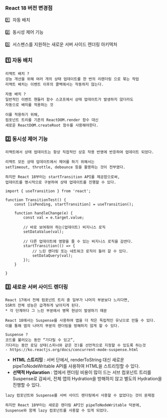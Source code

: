 ### React 18 버전 변경점

1️⃣  자동 배치

2️⃣  동시성 제어 기능

3️⃣  서스펜스를 지원하는 새로운 서버 사이드 렌더링 아키텍처

### 1️⃣ 자동 배치

```
리액트 배치 ?
성능 개선을 위해 여러 개의 상태 업데이트를 한 번의 리렌더링 으로 묶는 작업
리액트 배치는 이벤트 이후의 콜백에서는 작동하지 않는다.

자동 배치 ?
일반적인 이벤트 핸들러 함수 스코프에서 상태 업데이트가 발생하지 않더라도
자동으로 배치를 적용하는 것

이를 적용하기 위해,
컴포넌트 트리를 기존의 ReactDOM.render 함수 대신
새로운 ReactDOM.createRoot 함수를 사용해야한다.
```

### 2️⃣ 동시성 제어 기능

```
리액트에서 상태 업데이트는 항상 직접적인 상호 작용 반영에 반응하여 업데이트 되었다.

리액트 모든 상태 업데이트에서 제어를 하기 위해서는
setTimeout, throttle, debounce 등을 활용하는 것이 전부였다.

하지만 React 18부터는 startTransition API를 제공함으로써,
업데이트를 명시적으로 구분하여 상태 업데이트를 진행할 수 있다.
```

```
import { useTransition } from 'react';

function TransitionTest() {
    const [isPending, startTransition] = useTransition();

    function handleChange(e) {
        const val = e.target.value;

        // 바로 보여줘야 하는(업데이트) 비지니스 로직
        setDataValue(val);

        // 다른 업데이트에 영향을 줄 수 있는 비지니스 로직을 감싼다.
        startTransition(() => {
            // 느린 렌더링 또는 네트워크 로직이 들어 갈 수 있다.
            setDataQuery(val);
        });
    }

}
```

### 3️⃣ 새로운 서버 사이드 렌더링

```
React 17에서 전체 컴포넌트 트리 중 일부가 나머지 부분보다 느리다면,
SSR의 전체 성능은 급격하게 낮아지게 된다.
* 각 단계마다 그 느린 부분에서 병목 현상이 발생하기 때문

React 18에서는 Suspense를 사용하여 앱을 더 작은 독립적인 유닛으로 만들 수 있다.
이를 통해 앱의 나머지 부분의 렌더링을 방해하지 않게 할 수 있다.

Suspense ?
코드를 불러오는 동안 “기다릴 수 있고”,
기다리는 동안 로딩 상태(스피너와 같은 것)를 선언적으로 지정할 수 있도록 하는것
- https://ko.reactjs.org/docs/concurrent-mode-suspense.html
```

- **HTML 스트리밍** : 서버 단에서, renderToString 대신 새로운 pipeToNodeWritable API를 사용하여 HTML을 스트리밍할 수 있다.
- **선택적 Hydaration** : 앱에서 렌더링 비용이 많이 드는 서브 컴포넌트 트리를 Suspense로 감싸서, 전체 앱의 Hydration을 방해하지 않고 별도의 Hydration을 진행할 수 있다.

```
lazy 컴포넌트와 Suspense를 서버 사이드 렌더링에서 사용할 수 없었다는 것이 문제점

하지만 React 18부터는 새로운 렌더링 API인 pipeToNodeWritable 덕분에,
Suspense와 함께 lazy 컴포넌트를 사용할 수 있게 되었다.
```
